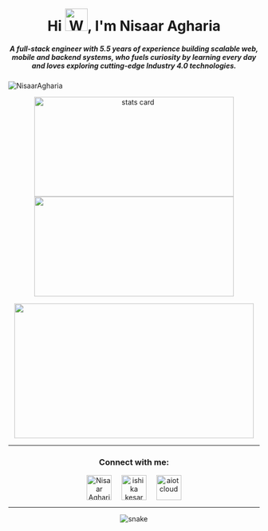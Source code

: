 <h1 align="center">Hi <img src="https://raw.githubusercontent.com/nixin72/nixin72/master/wave.gif" 
         alt="Waving hand animated gif"
         height="45"
         width="45" />, I'm Nisaar Agharia</h1>
<h5 align="center">
A full-stack engineer with 5.5 years of experience building scalable web, mobile and backend systems, who fuels curiosity by learning every day and loves exploring cutting-edge Industry 4.0 technologies. 
</h5>
<p align="left"> <img src="https://komarev.com/ghpvc/?username=NisaarAgharia&label=Profile%20views&color=brightgreen&style=flat" alt="NisaarAgharia" /> </p>
<p align="center">
<img alt= "stats card" height="200px" width="400" src="https://github-readme-streak-stats.herokuapp.com?user=NisaarAgharia&theme=github-dark&date_format=M%20j%5B%2C%20Y%5D">
<img height="200px" width="400" src="https://github-readme-stats.vercel.app/api?username=NisaarAgharia&count_private=true&theme=radical&show_icons=true" />
 </p>
<p align="center">
<img height="270" width="480" src="https://media.giphy.com/media/f3iwJFOVOwuy7K6FFw/giphy.gif" /> </a>
</p>



<hr>

<h3 align="center">Connect with me:</h3>
<p align="center">
<a href="https://www.youtube.com/aiotcloud" target="blank"><img align="center" src="https://img.icons8.com/cute-clipart/64/000000/twitter.png" alt="Nisaar Agharia" height="50" width="50" /></a> &nbsp;&nbsp;&nbsp;
<a href="https://www.linkedin.com/in/nisaaragharia" target="blank"><img align="center" src="https://img.icons8.com/cute-clipart/64/000000/linkedin.png" alt="ishika kesarwani" height="50" width="50" /></a>&nbsp;&nbsp;&nbsp;&nbsp;
<a href="https://www.instagram.com/aiotcloud.space" target="blank"><img align="center" src="https://img.icons8.com/cute-clipart/64/000000/instagram-new.png" alt="aiotcloud" height="50" width="50" /></a>
</p>

<hr>

<p align="center">
  <img src="https://github.com/ishikkkkaaaa/ishikkkkaaaa/raw/output/github-contribution-grid-snake.svg" alt="snake"></center>
</p>

